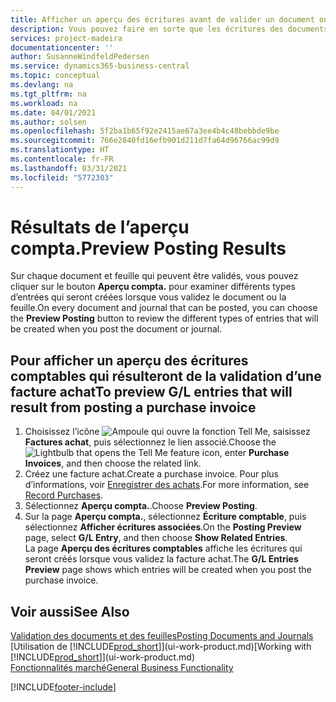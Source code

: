 ```yaml
---
title: Afficher un aperçu des écritures avant de valider un document ou une feuille | Microsoft Docs
description: Vous pouvez faire en sorte que les écritures des documents et des feuilles soient précises avant de les valider en comptabilité.
services: project-madeira
documentationcenter: ''
author: SusanneWindfeldPedersen
ms.service: dynamics365-business-central
ms.topic: conceptual
ms.devlang: na
ms.tgt_pltfrm: na
ms.workload: na
ms.date: 04/01/2021
ms.author: solsen
ms.openlocfilehash: 5f2ba1b65f92e2415ae67a3ee4b4c48bebbde9be
ms.sourcegitcommit: 766e2840fd16efb901d211d7fa64d96766ac99d9
ms.translationtype: HT
ms.contentlocale: fr-FR
ms.lasthandoff: 03/31/2021
ms.locfileid: "5772303"
---
```

# <a name="preview-posting-results"></a><span data-ttu-id="7d258-103">Résultats de l’aperçu compta.</span><span class="sxs-lookup"><span data-stu-id="7d258-103">Preview Posting Results</span></span>
<span data-ttu-id="7d258-104">Sur chaque document et feuille qui peuvent être validés, vous pouvez cliquer sur le bouton **Aperçu compta.** pour examiner différents types d’entrées qui seront créées lorsque vous validez le document ou la feuille.</span><span class="sxs-lookup"><span data-stu-id="7d258-104">On every document and journal that can be posted, you can choose the **Preview Posting** button to review the different types of entries that will be created when you post the document or journal.</span></span>

## <a name="to-preview-gl-entries-that-will-result-from-posting-a-purchase-invoice"></a><span data-ttu-id="7d258-105">Pour afficher un aperçu des écritures comptables qui résulteront de la validation d’une facture achat</span><span class="sxs-lookup"><span data-stu-id="7d258-105">To preview G/L entries that will result from posting a purchase invoice</span></span>
1. <span data-ttu-id="7d258-106">Choisissez l’icône ![Ampoule qui ouvre la fonction Tell Me](media/ui-search/search_small.png "Dites-moi ce que vous voulez faire"), saisissez **Factures achat**, puis sélectionnez le lien associé.</span><span class="sxs-lookup"><span data-stu-id="7d258-106">Choose the ![Lightbulb that opens the Tell Me feature](media/ui-search/search_small.png "Tell me what you want to do") icon, enter **Purchase Invoices**, and then choose the related link.</span></span>
2. <span data-ttu-id="7d258-107">Créez une facture achat.</span><span class="sxs-lookup"><span data-stu-id="7d258-107">Create a purchase invoice.</span></span> <span data-ttu-id="7d258-108">Pour plus d’informations, voir [Enregistrer des achats](purchasing-how-record-purchases.md).</span><span class="sxs-lookup"><span data-stu-id="7d258-108">For more information, see [Record Purchases](purchasing-how-record-purchases.md).</span></span>
3. <span data-ttu-id="7d258-109">Sélectionnez **Aperçu compta.**.</span><span class="sxs-lookup"><span data-stu-id="7d258-109">Choose **Preview Posting**.</span></span>
4. <span data-ttu-id="7d258-110">Sur la page **Aperçu compta.**, sélectionnez **Écriture comptable**, puis sélectionnez **Afficher écritures associées**.</span><span class="sxs-lookup"><span data-stu-id="7d258-110">On the **Posting Preview** page, select **G/L Entry**, and then choose **Show Related Entries**.</span></span>  
   <span data-ttu-id="7d258-111">La page **Aperçu des écritures comptables** affiche les écritures qui seront créés lorsque vous validez la facture achat.</span><span class="sxs-lookup"><span data-stu-id="7d258-111">The **G/L Entries Preview** page shows which entries will be created when you post the purchase invoice.</span></span>

## <a name="see-also"></a><span data-ttu-id="7d258-112">Voir aussi</span><span class="sxs-lookup"><span data-stu-id="7d258-112">See Also</span></span>
[<span data-ttu-id="7d258-113">Validation des documents et des feuilles</span><span class="sxs-lookup"><span data-stu-id="7d258-113">Posting Documents and Journals</span></span>](ui-post-documents-journals.md)  
<span data-ttu-id="7d258-114">[Utilisation de [!INCLUDE[prod_short](includes/prod_short.md)]](ui-work-product.md)</span><span class="sxs-lookup"><span data-stu-id="7d258-114">[Working with [!INCLUDE[prod_short](includes/prod_short.md)]](ui-work-product.md)</span></span>  
[<span data-ttu-id="7d258-115">Fonctionnalités marché</span><span class="sxs-lookup"><span data-stu-id="7d258-115">General Business Functionality</span></span>](ui-across-business-areas.md)


[!INCLUDE[footer-include](includes/footer-banner.md)]